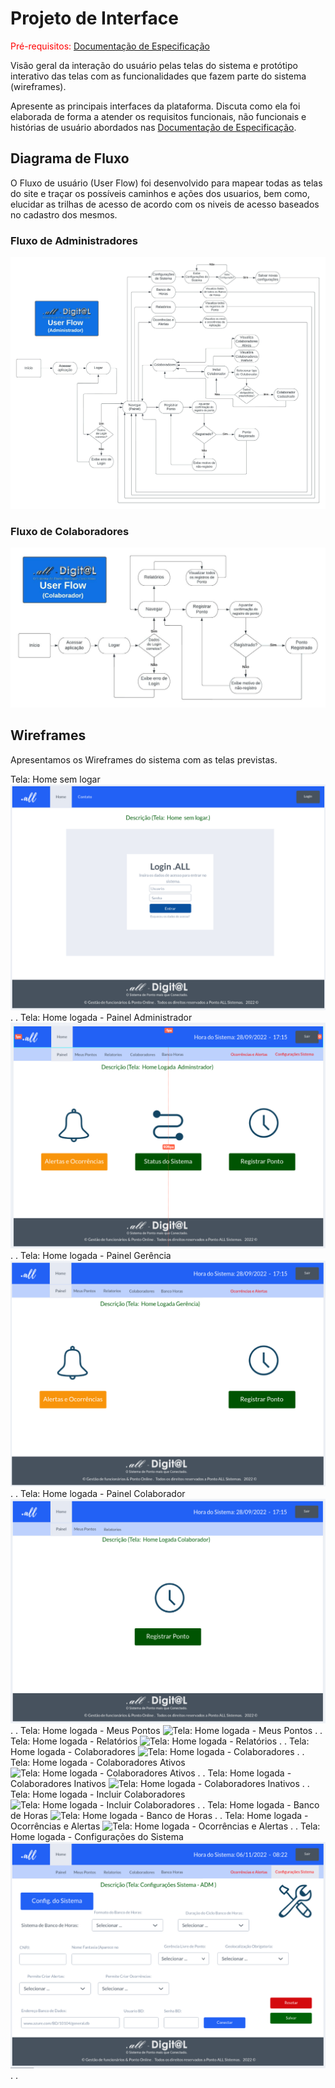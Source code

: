 
# Projeto de Interface

<span style="color:red">Pré-requisitos: <a href="2-Especificação do Projeto.md"> Documentação de Especificação</a></span>

Visão geral da interação do usuário pelas telas do sistema e protótipo interativo das telas com as funcionalidades que fazem parte do sistema (wireframes).

 Apresente as principais interfaces da plataforma. Discuta como ela foi elaborada de forma a atender os requisitos funcionais, não funcionais e histórias de usuário abordados nas <a href="2-Especificação do Projeto.md"> Documentação de Especificação</a>.

## Diagrama de Fluxo

O Fluxo de usuário (User Flow) foi desenvolvido para mapear todas as telas do site e traçar os possíveis caminhos e ações dos usuarios, bem como, elucidar as trilhas de acesso de acordo com os niveis de acesso baseados no cadastro dos mesmos. 

### Fluxo de Administradores

![Userflow Ponto ALL](https://github.com/ICEI-PUC-Minas-PMV-ADS/pmv-ads-2022-2-e2-proj-int-t7-pontoall/blob/383ce4ef1cd903700677d2c9758e8b2451c8cb79/docs/img/adminfluxo.jpeg)

### Fluxo de Colaboradores

![Userflow Ponto ALL](https://github.com/ICEI-PUC-Minas-PMV-ADS/pmv-ads-2022-2-e2-proj-int-t7-pontoall/blob/383ce4ef1cd903700677d2c9758e8b2451c8cb79/docs/img/colaboradorfluxo2.jpeg)

## Wireframes

Apresentamos os Wireframes do sistema com as telas previstas.

Tela: Home sem logar
![Tela: Home sem logar](https://github.com/ICEI-PUC-Minas-PMV-ADS/pmv-ads-2022-2-e2-proj-int-t7-pontoall/blob/04f1df3a03882188f7d1a55709de207bd0815884/docs/img/WF01%20-%20Home%20-%20login.png)
 .
 .
Tela: Home logada - Painel Administrador
![Tela: Home logada - Painel Administrador](https://github.com/ICEI-PUC-Minas-PMV-ADS/pmv-ads-2022-2-e2-proj-int-t7-pontoall/blob/04f1df3a03882188f7d1a55709de207bd0815884/docs/img/WF02%20-%20Home%20-%20logada%20Administrador.png)
.
.
Tela: Home logada - Painel Gerência
![Tela: Home logada - Painel Gerência](https://github.com/ICEI-PUC-Minas-PMV-ADS/pmv-ads-2022-2-e2-proj-int-t7-pontoall/blob/04f1df3a03882188f7d1a55709de207bd0815884/docs/img/WF02%20-%20Home%20-%20logada%20Gerencia.png)
.
.
Tela: Home logada - Painel Colaborador
![Tela: Home logada - Painel Colaborador](https://github.com/ICEI-PUC-Minas-PMV-ADS/pmv-ads-2022-2-e2-proj-int-t7-pontoall/blob/04f1df3a03882188f7d1a55709de207bd0815884/docs/img/WF02%20-%20Home%20-%20logada%20Colaborador.png)
.
.
Tela: Home logada - Meus Pontos
![Tela: Home logada - Meus Pontos](https://github.com/ICEI-PUC-Minas-PMV-ADS/pmv-ads-2022-2-e2-proj-int-t7-pontoall/blob/d2a9930868df385342a5b447a17ca56479606891/docs/img/WF03%20-%20Meus%20Pontos%20-%20Vis%C3%A3o%20Admin.png)
.
.
Tela: Home logada - Relatórios
![Tela: Home logada - Relatórios](https://github.com/ICEI-PUC-Minas-PMV-ADS/pmv-ads-2022-2-e2-proj-int-t7-pontoall/blob/d2a9930868df385342a5b447a17ca56479606891/docs/img/WF04%20-%20Relatorios-%20Vis%C3%A3o%20Admin%20.png)
.
.
Tela: Home logada - Colaboradores
![Tela: Home logada - Colaboradores](https://github.com/ICEI-PUC-Minas-PMV-ADS/pmv-ads-2022-2-e2-proj-int-t7-pontoall/blob/d2a9930868df385342a5b447a17ca56479606891/docs/img/WF05%20-%20Colaboradores-%20Vis%C3%A3o%20Admin%20.png)
.
.
Tela: Home logada - Colaboradores Ativos
![Tela: Home logada - Colaboradores Ativos](https://github.com/ICEI-PUC-Minas-PMV-ADS/pmv-ads-2022-2-e2-proj-int-t7-pontoall/blob/d2a9930868df385342a5b447a17ca56479606891/docs/img/WF05-1%20-%20Colaboradores%20ativos-%20Vis%C3%A3o%20Admin%20.png)
.
.
Tela: Home logada - Colaboradores Inativos
![Tela: Home logada - Colaboradores Inativos](https://github.com/ICEI-PUC-Minas-PMV-ADS/pmv-ads-2022-2-e2-proj-int-t7-pontoall/blob/d2a9930868df385342a5b447a17ca56479606891/docs/img/WF05-2%20-%20Colaboradores%20inativos-%20Vis%C3%A3o%20Admin%20.png)
.
.
Tela: Home logada - Incluir Colaboradores
![Tela: Home logada - Incluir Colaboradores](https://github.com/ICEI-PUC-Minas-PMV-ADS/pmv-ads-2022-2-e2-proj-int-t7-pontoall/blob/d2a9930868df385342a5b447a17ca56479606891/docs/img/WF05-3%20-%20Cadastro%20de%20colaboradores-%20Vis%C3%A3o%20Admin%20.png)
.
.
Tela: Home logada - Banco de Horas
![Tela: Home logada - Banco de Horas](https://github.com/ICEI-PUC-Minas-PMV-ADS/pmv-ads-2022-2-e2-proj-int-t7-pontoall/blob/d2a9930868df385342a5b447a17ca56479606891/docs/img/WF06%20-%20Banco%20de%20Horas-%20Vis%C3%A3o%20Admin%20.png)
.
.
Tela: Home logada - Ocorrências e Alertas
![Tela: Home logada - Ocorrências e Alertas](https://github.com/ICEI-PUC-Minas-PMV-ADS/pmv-ads-2022-2-e2-proj-int-t7-pontoall/blob/d2a9930868df385342a5b447a17ca56479606891/docs/img/WF07%20-%20Ocorrencias%20e%20alertas-%20Vis%C3%A3o%20Admin%20.png)
.
.
Tela: Home logada - Configurações do Sistema
![Tela: Home logada - Configurações do Sistema](https://github.com/ICEI-PUC-Minas-PMV-ADS/pmv-ads-2022-2-e2-proj-int-t7-pontoall/blob/d2a9930868df385342a5b447a17ca56479606891/docs/img/WF08%20-%20Configura%C3%A7%C3%B5es-%20Vis%C3%A3o%20Admin%20.png)
.
.


 

